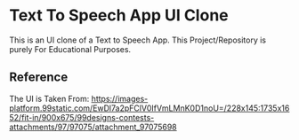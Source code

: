 # Text To Speech App UI Clone

This is an UI clone of a Text to Speech App. 
This Project/Repository is purely For Educational Purposes.

## Reference

The UI is Taken From: https://images-platform.99static.com/EwDl7a2pFClV0IfVmLMnK0D1noU=/228x145:1735x1652/fit-in/900x675/99designs-contests-attachments/97/97075/attachment_97075698
